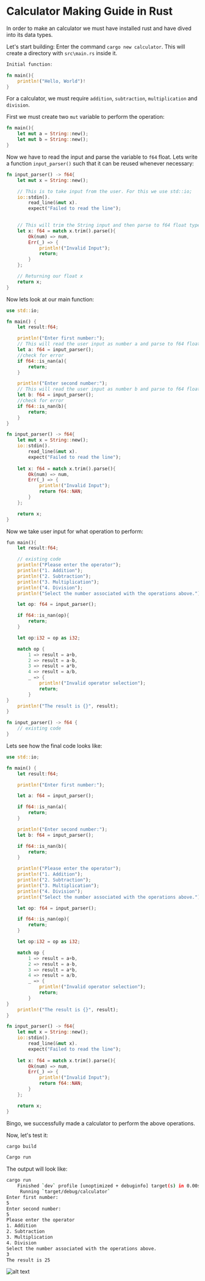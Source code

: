 # Calculator Making Guide in Rust

In order to make an calculator we must have installed rust and have dived into its data types.

Let's start building:
Enter the command ```cargo new calculator```. This will create a directory with ```src\main.rs``` inside it.

```rs
Initial function:

fn main(){
    println!("Hello, World")!
}
```

For a calculator, we must require ```addition```, ```subtraction```, ```multiplication``` and ```division```.

First we must create two ```mut``` variable to perform the operation:

```rs
fn main(){
    let mut a = String::new();
    let mut b = String::new();
}
```

Now we have to read the input and parse the variable to ```f64``` float.
Lets write a function ```input_parser()``` such that it can be reused whenever necessary:

```rs
fn input_parser() -> f64{
    let mut x = String::new();

    // This is to take input from the user. For this we use std::io;
    io::stdin().
        read_line(&mut x).
        expect("Failed to read the line");
    

    // This will trim the String input and then parse to f64 float type.
    let x: f64 = match x.trim().parse(){
        Ok(num) => num,
        Err(_) => {
            println!("Invalid Input");
            return;
        }
    };

    // Returning our float x
    return x;
}
```

Now lets look at our main function:

```rs
use std::io;

fn main() {
    let result:f64;

    println!("Enter first number:");
    // This will read the user input as number a and parse to f64 float data type.
    let a: f64 = input_parser();
    //check for error
    if f64::is_nan(a){
        return;
    }

    println!("Enter second number:");
    // This will read the user input as number b and parse to f64 float data type.
    let b: f64 = input_parser();
    //check for error
    if f64::is_nan(b){
        return;
    }
}

fn input_parser() -> f64{
    let mut x = String::new();
    io::stdin().
        read_line(&mut x).
        expect("Failed to read the line");
    
    let x: f64 = match x.trim().parse(){
        Ok(num) => num,
        Err(_) => {
            println!("Invalid Input");
            return f64::NAN;
        }
    };

    return x;
}
```

Now we take user input for what operation to perform:
```rs
fun main(){
    let result:f64;

    // existing code
    println!("Please enter the operator");
    println!("1. Addition");
    println!("2. Subtraction");
    println!("3. Multiplication");
    println!("4. Division");
    println!("Select the number associated with the operations above.");

    let op: f64 = input_parser();

    if f64::is_nan(op){
        return;
    }

    let op:i32 = op as i32;

    match op {
        1 => result = a+b,
        2 => result = a-b,
        3 => result = a*b,
        4 => result = a/b,
        _ => {
            println!("Invalid operator selection");
            return;
        }
}
    println!("The result is {}", result);
}

fn input_parser() -> f64 {
    // existing code
}
```

Lets see how the final code looks like:
```rs
use std::io;

fn main() {
    let result:f64;

    println!("Enter first number:");

    let a: f64 = input_parser();

    if f64::is_nan(a){
        return;
    }

    println!("Enter second number:");
    let b: f64 = input_parser();

    if f64::is_nan(b){
        return;
    }

    println!("Please enter the operator");
    println!("1. Addition");
    println!("2. Subtraction");
    println!("3. Multiplication");
    println!("4. Division");
    println!("Select the number associated with the operations above.");

    let op: f64 = input_parser();

    if f64::is_nan(op){
        return;
    }

    let op:i32 = op as i32;

    match op {
        1 => result = a+b,
        2 => result = a-b,
        3 => result = a*b,
        4 => result = a/b,
        _ => {
            println!("Invalid operator selection");
            return;
        }
}
    println!("The result is {}", result);
}

fn input_parser() -> f64{
    let mut x = String::new();
    io::stdin().
        read_line(&mut x).
        expect("Failed to read the line");
    
    let x: f64 = match x.trim().parse(){
        Ok(num) => num,
        Err(_) => {
            println!("Invalid Input");
            return f64::NAN;
        }
    };

    return x;
}
```

Bingo, we successfully made a calculator to perform the above operations.

Now, let's test it:

```sh
cargo build
```

```sh
Cargo run
```

The output will look like:
```sh
cargo run
    Finished `dev` profile [unoptimized + debuginfo] target(s) in 0.00s
     Running `target/debug/calculator`
Enter first number:
5
Enter second number:
5
Please enter the operator
1. Addition
2. Subtraction
3. Multiplication
4. Division
Select the number associated with the operations above.
3
The result is 25
```

![alt text](image-2.png)
